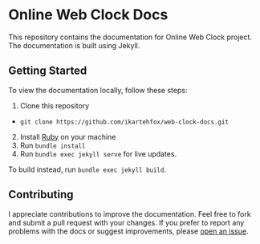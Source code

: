 # Online Web Clock Docs
This repository contains the documentation for Online Web Clock project. The documentation is built using Jekyll.

## Getting Started
To view the documentation locally, follow these steps:

1. Clone this repository
  - `git clone https://github.com/ikartehfox/web-clock-docs.git`
2. Install [Ruby](https://rubyinstaller.org/downloads) on your machine
3. Run `bundle install`
4. Run `bundle exec jekyll serve` for live updates.

To build instead, run `bundle exec jekyll build`.

## Contributing
I appreciate contributions to improve the documentation. Feel free to fork and submit a pull request with your changes. If you prefer to report any problems with the docs or suggest improvements, please [open an issue](https://github.com/ikartehfox/web-clock-docs/issues).
